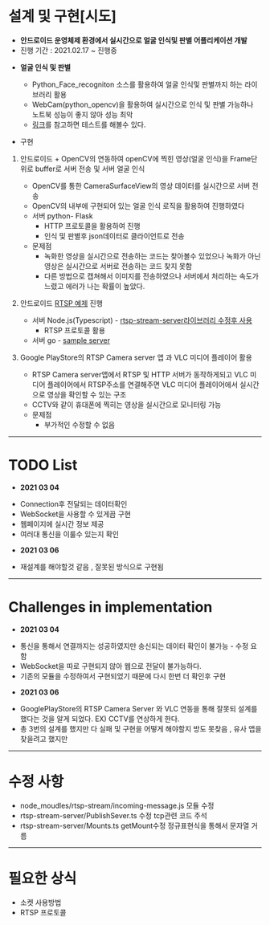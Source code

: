 # 설계 및 구현[시도]

- **안드로이드 운영체제 환경에서 실시간으로 얼굴 인식및 판별 어플리케이션 개발**
- 진행 기간 : 2021.02.17 ~ 진행중

* **얼굴 인식 및 판별**

  - Python_Face_recogniton 소스를 활용하여 얼굴 인식및 판별까지 하는 라이브러리 활용

  * WebCam(python_opencv)을 활용하여 실시간으로 인식 및 판별 가능하나 노트북 성능이 좋지 않아 성능 최악
  * <a href="https://github.com/Yumin-Kim/Tutorial_MachineLearning/tree/master/FaceRecoginition">링크</a>를 참고하면 테스트를 해볼수 있다.

* 구현

1. 안드로이드 + OpenCV의 연동하여 openCV에 찍힌 영상(얼굴 인식)을 Frame단위로 buffer로 서버 전송 및 서버 얼굴 인식

   - OpenCV를 통한 CameraSurfaceView의 영상 데이터를 실시간으로 서버 전송

   * OpenCV의 내부에 구현되어 있는 얼굴 인식 로직을 활용하여 진행하였다
   * 서버 python- Flask
     - HTTP 프로토콜을 활용하여 진행
     * 인식 및 판별후 json데이터로 클라이언트로 전송

   - 문제점
     - 녹화한 영상을 실시간으로 전송하는 코드는 찾아볼수 있었으나 녹화가 아닌 영상은 실시간으로 서버로 전송하는 코드 찾지 못함
     - 다른 방법으로 캡쳐해서 이미지를 전송하였으나 서버에서 처리하는 속도가 느렸고 에러가 나는 확률이 높았다.

2. 안드로이드 <a href="https://github.com/pedroSG94/rtmp-rtsp-stream-client-java">RTSP 예제</a> 진행
   - 서버 Node.js(Typescript) - <a href="https://github.com/Yumin-Kim/RTSP_Node.js_Server">rtsp-stream-server라이브러리 수정후 사용</a>
     - RTSP 프로토콜 활용
   - 서버 go - <a href="https://github.com/aler9/rtsp-simple-server">sample server</a>
3. Google PlayStore의 RTSP Camera server 앱 과 VLC 미디어 플레이어 활용
   - RTSP Camera server앱에서 RTSP 및 HTTP 서버가 동작하게되고 VLC 미디어 플레이어에서 RTSP주소를 연결해주면 VLC 미디어 플레이어에서 실시간으로 영상을 확인할 수 있는 구조
   - CCTV와 같이 휴대폰에 찍히는 영상을 실시간으로 모니터링 가능
   - 문제점
     - 부가적인 수정할 수 없음

---

# TODO List

- **2021 03 04**

* Connection후 전달되는 데이터확인
* WebSocket을 사용할 수 있게끔 구현
* 웹페이지에 실시간 정보 제공
* 여러대 통신을 이룰수 있는지 확인

- **2021 03 06**

* 재설계를 해야할것 같음 , 잘못된 방식으로 구현됨

---

# Challenges in implementation

- **2021 03 04**

* 통신을 통해서 연결까지는 성공하였지만 송신되는 데이터 확인이 불가능 - 수정 요함
* WebSocket을 따로 구현되지 않아 웹으로 전달이 불가능하다.
* 기존의 모듈을 수정하여서 구현되었기 때문에 다시 한번 더 확인후 구현

- **2021 03 06**

* GooglePlayStore의 RTSP Camera Server 와 VLC 연동을 통해 잘못되 설계를 했다는 것을 알게 되었다. EX) CCTV를 연상하게 한다.
* 총 3번의 설계를 했지만 다 실패 및 구현을 어떻게 해야할지 방도 못찾음 , 유사 앱을 찾을려고 했지만

---

# 수정 사항

- node_moudles/rtsp-stream/incoming-message.js 모듈 수정
- rtsp-stream-server/PublishSever.ts 수정 tcp관련 코드 주석
- rtsp-stream-server/Mounts.ts getMount수정 정규표현식을 통해서 문자열 거름

---

# 필요한 상식

- 소켓 사용방법
- RTSP 프로토콜
